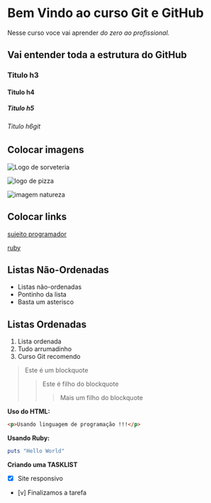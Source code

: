 # Bem Vindo ao curso Git e GitHub
Nesse curso voce vai aprender _do zero ao profissional._

## Vai entender toda a estrutura do **GitHub**

### Titulo h3
#### Titulo h4
##### Titulo h5
###### Titulo h6git

## Colocar imagens ##

![Logo de sorveteria](https://i.pinimg.com/736x/0c/02/71/0c02713323766f27cbc695a3cbb0ce90.jpg)

![logo de pizza](https://d1csarkz8obe9u.cloudfront.net/posterpreviews/logo-pizza-design-template-8329a51d86709c07def8a222d93138ea_screen.jpg?ts=1567711118)

![imagem natureza](https://s2.glbimg.com/c1tS_axTjV_qDkmMeMs3wYZCgGY=/0x0:5472x3648/1008x0/smart/filters:strip_icc()/i.s3.glbimg.com/v1/AUTH_59edd422c0c84a879bd37670ae4f538a/internal_photos/bs/2017/H/v/pTatikTlSIWRuTzd0JwA/j9a6180.jpg)


## Colocar links ##

[sujeito programador](https://sujeitoprogramador.com/curso-git/)

[ ruby](https://www.ruby-lang.org/pt/documentation/quickstart/)


## Listas Não-Ordenadas ##
* Listas não-ordenadas
* Pontinho da lista
* Basta um asterisco

## Listas Ordenadas ##
1. Lista ordenada
2. Tudo arrumadinho
3. Curso Git recomendo

>Este é um blockquote
>> Este é filho do blockquote
>>> Mais um filho do blockquote


**Uso do HTML:**
```html
<p>Usando linguagem de programação !!!</p>

````

**Usando Ruby:**
```ruby
puts "Hello World"

```


**Criando uma TASKLIST**

- [x] Site responsivo
- [v] Finalizamos a tarefa
